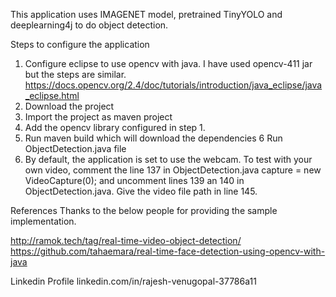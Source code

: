 This application uses IMAGENET model, pretrained TinyYOLO and deeplearning4j to do object detection.

Steps to configure the application
1. 	Configure eclipse to use opencv with java. I have used opencv-411 jar but the steps are similar.
	https://docs.opencv.org/2.4/doc/tutorials/introduction/java_eclipse/java_eclipse.html
2.	Download the project
3. 	Import the project as maven project
4.	Add the opencv library configured in step 1.
5.	Run maven build which will download the dependencies
6 	Run ObjectDetection.java file
7.	By default, the application is set to use the webcam.
	To test with your own video, comment the line 137 in ObjectDetection.java
	capture = new VideoCapture(0);
	and uncomment lines 139 an 140 in ObjectDetection.java. Give the video file path in line 145.



References
Thanks to the below people for providing the sample implementation. 

http://ramok.tech/tag/real-time-video-object-detection/
https://github.com/tahaemara/real-time-face-detection-using-opencv-with-java

Linkedin Profile
linkedin.com/in/rajesh-venugopal-37786a11